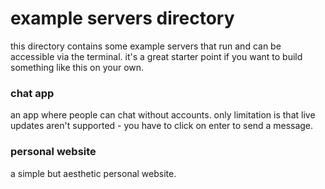 # example servers directory

this directory contains some example servers that run and can be accessible via the terminal.
it's a great starter point if you want to build something like this on your own.

### chat app

an app where people can chat without accounts. only limitation is that live updates aren't supported - 
you have to click on enter to send a message.

### personal website

a simple but aesthetic personal website.